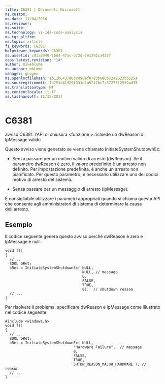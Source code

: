 ```yaml
---
title: C6381 | Documenti Microsoft
ms.custom: 
ms.date: 11/04/2016
ms.reviewer: 
ms.suite: 
ms.technology: vs-ide-code-analysis
ms.tgt_pltfrm: 
ms.topic: article
f1_keywords: C6381
helpviewer_keywords: C6381
ms.assetid: c01a3040-26d4-47ac-b72d-7e1292ca435f
caps.latest.revision: "14"
author: mikeblome
ms.author: mblome
manager: ghogen
ms.openlocfilehash: 1b11b643788bc890af8793b680b72a9623bb525a
ms.sourcegitcommit: fb751e41929f031d1a9247bc7c8727312539ad35
ms.translationtype: MT
ms.contentlocale: it-IT
ms.lasthandoff: 11/15/2017
---
```

# <a name="c6381"></a>C6381
avviso C6381: l'API di chiusura \<funzione > richiede un dwReason o lpMessage valido  
  
 Questo avviso viene generato se viene chiamato InitiateSystemShutdownEx:  
  
-   Senza passare per un motivo valido di arresto (dwReason). Se il parametro dwReason è zero, il valore predefinito è un arresto non definito. Per impostazione predefinita, è anche un arresto non pianificato. Per questo parametro, è necessario utilizzare uno dei codici motivo di arresto del sistema.  
  
-   Senza passare per un messaggio di arresto (lpMessage).  
  
 È consigliabile utilizzare i parametri appropriati quando si chiama questa API che consente agli amministratori di sistema di determinare la causa dell'arresto.  
  
## <a name="example"></a>Esempio  
 Il codice seguente genera questo avviso perché dwReason è zero e lpMessage è null:  
  
```  
void f()  
{  
  //...  
  BOOL bRet;  
  bRet = InitiateSystemShutdownEx( NULL,  
                                   NULL, // message  
                                   0,          
                                   FALSE,      
                                   TRUE,       
                                   0);  // shutdown reason  
  // ...  
}  
```  
  
 Per risolvere il problema, specificare dwReason e lpMessage come illustrato nel codice seguente:  
  
```  
#include <windows.h>  
void f()  
{  
  //...  
  BOOL bRet;  
  bRet = InitiateSystemShutdownEx( NULL,  
                               "Hardware Failure",  // message    
                               0,          
                               FALSE,      
                               TRUE,       
                               SHTDN_REASON_MAJOR_HARDWARE ); // reason  
  // ...  
}  
```